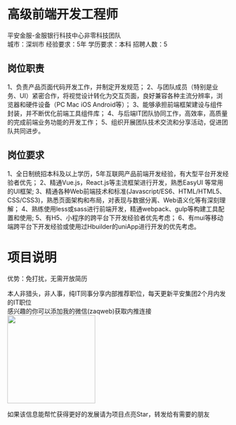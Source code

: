 # 高级前端开发工程师
平安金服-金服银行科技中心非零科技团队  
城市：深圳市 经验要求：5年 学历要求：本科  招聘人数：5

## 岗位职责
1、负责产品页面代码开发工作，并制定开发规范；
 2、与团队成员（特别是业务、UI）紧密合作，将视觉设计转化为交互页面，良好兼容各种主流分辨率，浏览器和硬件设备（PC Mac iOS Android等）；
 3、能够承担前端框架建设与组件封装，并不断优化前端工具组件库；
 4、与后端IT团队协同工作，高效率，高质量的完成前端业务功能的开发工作；
 5、组织开展团队技术交流和分享活动，促进团队共同进步。

## 岗位要求
1、全日制统招本科及以上学历，5年互联网产品前端开发经验，有大型平台开发经验者优先；
 2、精通Vue.js，React.js等主流框架进行开发，熟悉EasyUI 等常用的UI框架;
 3、精通各种Web前端技术和标准(Javascript/ES6、HTML/HTML5、CSS/CSS3)，熟悉页面架构和布局，对表现与数据分离、Web语义化等有深刻理解；
 4、熟练使用less或sass进行前端开发，精通webpack、gulp等构建工具配置和使用;
 5、有H5、小程序的跨平台下开发经验者优先考虑；
 6、有mui等移动端跨平台下开发经验或使用过Hbuilder的uniApp进行开发的优先考虑。

# 项目说明

优势：免打扰，无需开放简历

本人非猎头，非人事，纯IT同事分享内部推荐职位，每天更新平安集团2个月内发的IT职位  
感兴趣的你可以添加我的微信(zaqweb)获取内推连接  
<img src="https://github.com/zaqweb/PA-IT-JOBS/blob/master/WechatICode.jpeg"  height="200" width="200">

如果该信息能帮忙获得更好的发展请为项目点亮Star，转发给有需要的朋友




